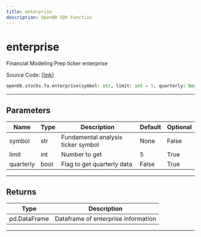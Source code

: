```yaml
---
title: enterprise
description: OpenBB SDK Function
---
```


# enterprise

Financial Modeling Prep ticker enterprise

Source Code: [[link](https://github.com/OpenBB-finance/OpenBBTerminal/tree/main/openbb_terminal/stocks/fundamental_analysis/fmp_model.py#L131)]

```python
openbb.stocks.fa.enterprise(symbol: str, limit: int = 5, quarterly: bool = False)
```

---

## Parameters

| Name | Type | Description | Default | Optional |
| ---- | ---- | ----------- | ------- | -------- |
| symbol | str | Fundamental analysis ticker symbol | None | False |
| limit | int | Number to get | 5 | True |
| quarterly | bool | Flag to get quarterly data | False | True |


---

## Returns

| Type | Description |
| ---- | ----------- |
| pd.DataFrame | Dataframe of enterprise information |
---

